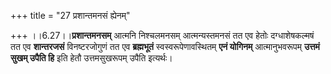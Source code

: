 +++
title = "27 प्रशान्तमनसं ह्येनम्"

+++
।।6.27।।**प्रशान्तमनसम्** आत्मनि निश्चलमनसम् आत्मन्यस्तमनसं तत एव हेतोः
दग्धाशेषकल्मषं तत एव **शान्तरजसं** विनष्टरजोगुणं तत एव **ब्रह्मभूतं**
स्वस्वरूपेणावस्थितम् **एनं योगिनम्** आत्मानुभवरूपम् **उत्तमं सुखम् उपैति
हि** इति हेतौ उत्तमसुखरूपम् उपैति इत्यर्थः।

